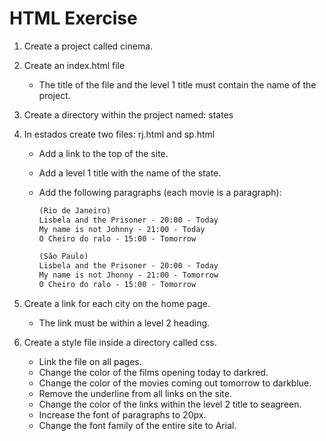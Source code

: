 # HTML Exercise

1. Create a project called cinema.

2. Create an index.html file
   - The title of the file and the level 1 title must contain the name of the project.

3. Create a directory within the project named: states

4. In estados create two files: rj.html and sp.html
   - Add a link to the top of the site.
   - Add a level 1 title with the name of the state.
   - Add the following paragraphs (each movie is a paragraph):

      ```html
      (Rio de Janeiro)
      Lisbela and the Prisoner - 20:00 - Today
      My name is not Johnny - 21:00 - Today
      O Cheiro do ralo - 15:00 - Tomorrow
      ```

      ```html
      (São Paulo)
      Lisbela and the Prisoner - 20:00 - Today
      My name is not Jhonny - 21:00 - Tomorrow
      O Cheiro do ralo - 15:00 - Tomorrow
      ```

5. Create a link for each city on the home page.
    - The link must be within a level 2 heading.

6. Create a style file inside a directory called css.
    - Link the file on all pages.
    - Change the color of the films opening today to darkred.
    - Change the color of the movies coming out tomorrow to darkblue.
    - Remove the underline from all links on the site.
    - Change the color of the links within the level 2 title to seagreen.
    - Increase the font of paragraphs to 20px.
    - Change the font family of the entire site to Arial.

